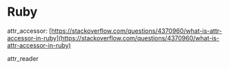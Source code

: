 # Ruby

attr\_accessor: [https://stackoverflow.com/questions/4370960/what-is-attr-accessor-in-ruby](https://stackoverflow.com/questions/4370960/what-is-attr-accessor-in-ruby)

attr\_reader



